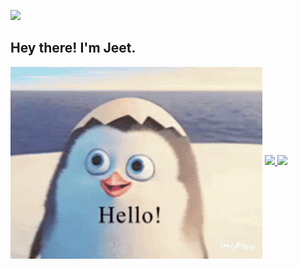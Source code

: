 ![](https://komarev.com/ghpvc/?username=MAGGIx1404&color=orange)
<h2> Hey there! I'm Jeet.</h2>
<img width="80%" alt="gif" align="center" src="https://github.com/MAGGIx1404/Portfolio-2021/blob/master/1.gif">
<a href="https://github.com/MAGGIx1404">
  <img height="180em" src="https://github-readme-stats.vercel.app/api?username=MAGGIx1404&theme=blue-green&show_icons=true" />
  <img height="180em" src="https://github-readme-stats.vercel.app/api/top-langs/?username=MAGGIx1404&theme=blue-green&layout=compact" />
</a>
